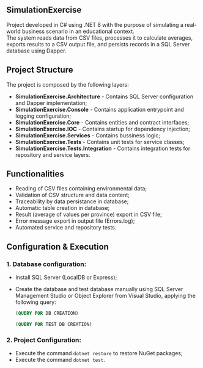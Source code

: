 ## SimulationExercise
Project developed in C# using .NET 8 with the purpose of simulating a real-world business scenario in an educational context.  
The system reads data from CSV files, processes it to calculate averages, exports results to a CSV output file, and persists records in a SQL Server database using Dapper.

## Project Structure
The project is composed by the following layers:
 - **SimulationExercise.Architecture** - Contains SQL Server configuration and Dapper implementation;
 - **SimulationExercise.Console** - Contains application entrypoint and logging configuration;
 - **SimulationExercise.Core** - Contains entities and contract interfaces;
 - **SimulationExercise.IOC** - Contains startup for dependency injection;
 - **SimulationExercise.Services** - Contains bussiness logic;
 - **SimulationExercise.Tests** - Contains unit tests for service classes;
 - **SimulationExercise.Tests.Integration** - Contains integration tests for repository and service layers.

## Functionalities
 - Reading of CSV files containing environmental data;
 - Validation of CSV structure and data content;
 - Traceability by data persistance in database;
 - Automatic table creation in database;
 - Result (average of values per province) export in CSV file;
 - Error message export in output file (Errors.log);
 - Automated service and repository tests.

## Configuration & Execution
### 1. Database configuration:
  - Install SQL Server (LocalDB or Express);
  - Create the database and test database manually using SQL Server Management Studio or Object Explorer from Visual Studio, applying the following query:

	```sql
	(QUERY FOR DB CREATION)
	
	(QUERY FOR TEST DB CREATION)
	```
### 2. Project Configuration:
  - Execute the command `dotnet restore` to restore NuGet packages;
  - Execute the command `dotnet test`.
